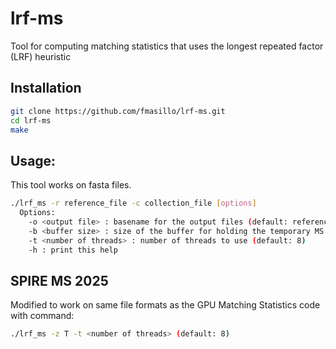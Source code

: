 # lrf-ms
Tool for computing matching statistics that uses the longest repeated factor (LRF) heuristic

## Installation

```sh
git clone https://github.com/fmasillo/lrf-ms.git
cd lrf-ms
make
```

## Usage: 

This tool works on fasta files.

```sh
./lrf_ms -r reference_file -c collection_file [options]
  Options: 
    -o <output file> : basename for the output files (default: reference_collection)
    -b <buffer size> : size of the buffer for holding the temporary MS entries in MB (default: 100)
    -t <number of threads> : number of threads to use (default: 8)
    -h : print this help
```

## SPIRE MS 2025

Modified to work on same file formats as the GPU Matching Statistics code with command:
```sh
./lrf_ms -z T -t <number of threads> (default: 8)
```
